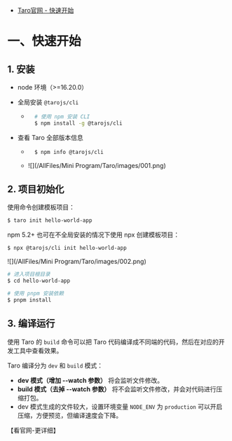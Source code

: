 

* [Taro官网 - 快速开始](https://taro-docs.jd.com/docs/GETTING-STARTED)



# 一、快速开始

## 1. 安装

* node 环境（>=16.20.0）

* 全局安装 `@tarojs/cli`

    * ```sh
        # 使用 npm 安装 CLI
        $ npm install -g @tarojs/cli
        ```

* 查看 Taro 全部版本信息

    * ```sh
        $ npm info @tarojs/cli
        ```

    * ![](/AllFiles/Mini Program/Taro/images/001.png)



## 2. 项目初始化

使用命令创建模板项目：

```bash
$ taro init hello-world-app
```

npm 5.2+ 也可在不全局安装的情况下使用 npx 创建模板项目：

```bash
$ npx @tarojs/cli init hello-world-app
```

![](/AllFiles/Mini Program/Taro/images/002.png)

```sh
# 进入项目根目录
$ cd hello-world-app

# 使用 pnpm 安装依赖
$ pnpm install
```



## 3. 编译运行

使用 Taro 的 `build` 命令可以把 Taro 代码编译成不同端的代码，然后在对应的开发工具中查看效果。

Taro 编译分为 `dev` 和 `build` 模式：

- **dev 模式（增加 --watch 参数）** 将会监听文件修改。
- **build 模式（去掉 --watch 参数）** 将不会监听文件修改，并会对代码进行压缩打包。
- dev 模式生成的文件较大，设置环境变量 `NODE_ENV` 为 `production` 可以开启压缩，方便预览，但编译速度会下降。



【看官网-更详细】























